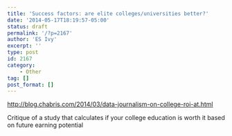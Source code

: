 ```yaml
---
title: 'Success factors: are elite colleges/universities better?'
date: '2014-05-17T18:19:57-05:00'
status: draft
permalink: '/?p=2167'
author: 'ES Ivy'
excerpt: ''
type: post
id: 2167
category:
    - Other
tag: []
post_format: []
---
```

<http://blog.chabris.com/2014/03/data-journalism-on-college-roi-at.html>

Critique of a study that calculates if your college education is worth it based on future earning potential